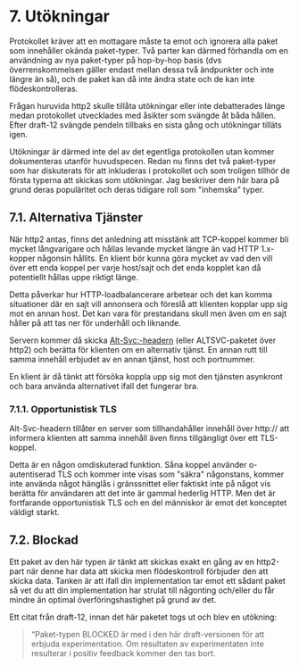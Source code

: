 # 7. Utökningar

Protokollet kräver att en mottagare måste ta emot och ignorera alla paket som
innehåller okända paket-typer. Två parter kan därmed förhandla om en
användning av nya paket-typer på hop-by-hop basis (dvs överrenskommelsen
gäller endast mellan dessa två ändpunkter och inte längre än så), och de paket
kan då inte ändra state och de kan inte flödeskontrolleras.

Frågan huruvida http2 skulle tillåta utökningar eller inte debatterades länge
medan protokollet utvecklades med åsikter som svängde åt båda hållen. Efter
draft-12 svängde pendeln tillbaks en sista gång och utökningar tilläts igen.

Utökningar är därmed inte del av det egentliga protokollen utan kommer
dokumenteras utanför huvudspecen. Redan nu finns det två paket-typer som har
diskuterats för att inkluderas i protokollet och som troligen tillhör de
första typerna att skickas som utökningar. Jag beskriver dem här bara på grund
deras populäritet och deras tidigare roll som "inhemska" typer.

## 7.1. Alternativa Tjänster

När http2 antas, finns det anledning att misstänk att TCP-koppel kommer bli
mycket långvarigare och hållas levande mycket längre än vad HTTP 1.x-kopper
någonsin hållits. En klient bör kunna göra mycket av vad den vill över ett
enda koppel per varje host/sajt och det enda kopplet kan då potentiellt hållas
uppe riktigt länge.

Detta påverkar hur HTTP-loadbalancerare arbetear och det kan komma situationer
där en sajt vill annonsera och föreslå att klienten kopplar upp sig mot en
annan host. Det kan vara för prestandans skull men även om en sajt håller på
att tas ner för underhåll och liknande.

Servern kommer då skicka
[Alt-Svc:-headern](http://tools.ietf.org/html/draft-ietf-httpbis-alt-svc-07)
(eller ALTSVC-paketet över http2) och berätta för klienten om en alternativ
tjänst. En annan rutt till samma innehåll erbjudet av en annan tjänst, host
och portnummer.

En klient är då tänkt att försöka koppla upp sig mot den tjänsten asynkront
och bara använda alternativet ifall det fungerar bra.

### 7.1.1. Opportunistisk TLS

Alt-Svc-headern tillåter en server som tillhandahåller innehåll över http://
att informera klienten att samma innehåll även finns tillgängligt över ett
TLS-koppel.

Detta är en någon omdiskuterad funktion. Såna koppel använder o-autentiserad
TLS och kommer inte visas som "säkra" någonstans, kommer inte använda något
hänglås i gränssnittet eller faktiskt inte på något vis berätta för användaren
att det inte är gammal hederlig HTTP. Men det är fortfarande opportunistisk
TLS och en del människor är emot det konceptet väldigt starkt.

## 7.2. Blockad

Ett paket av den här typen är tänkt att skickas exakt en gång av en http2-part
när denne har data att skicka men flödeskontroll förbjuder den att skicka
data. Tanken är att ifall din implementation tar emot ett sådant paket så vet
du att din implementation har strulat till någonting och/eller du får mindre
än optimal överföringshastighet på grund av det.

Ett citat från draft-12, innan det här paketet togs ut och blev en utökning:

> “Paket-typen BLOCKED är med i den här draft-versionen för att erbjuda
> experimentation.  Om resultaten av experimentaten inte resulterar i positiv
> feedback kommer den tas bort.
